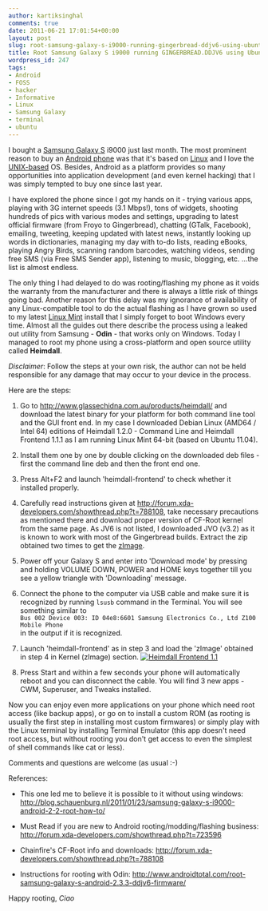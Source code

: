 ```yaml
---
author: kartiksinghal
comments: true
date: 2011-06-21 17:01:54+00:00
layout: post
slug: root-samsung-galaxy-s-i9000-running-gingerbread-ddjv6-using-ubuntu-linux
title: Root Samsung Galaxy S i9000 running GINGERBREAD.DDJV6 using Ubuntu Linux
wordpress_id: 247
tags:
- Android
- FOSS
- hacker
- Informative
- Linux
- Samsung Galaxy
- terminal
- ubuntu
---
```


I bought a [Samsung Galaxy S](http://en.wikipedia.org/wiki/Samsung_Galaxy_S) i9000 just last month. The most prominent reason to buy an [Android phone](http://en.wikipedia.org/wiki/Android_%28operating_system%29) was that it's based on [Linux](http://en.wikipedia.org/wiki/Linux) and I love the [UNIX-based](http://en.wikipedia.org/wiki/Unix) OS. Besides, Android as a platform provides so many opportunities into application development (and even kernel hacking) that I was simply tempted to buy one since last year.

I have explored the phone since I got my hands on it - trying various apps, playing with 3G internet speeds (3.1 Mbps!), tons of widgets, shooting hundreds of pics with various modes and settings, upgrading to latest official firmware (from Froyo to Gingerbread), chatting (GTalk, Facebook), emailing, tweeting, keeping updated with latest news, instantly looking up words in dictionaries, managing my day with to-do lists, reading eBooks, playing Angry Birds, scanning random barcodes, watching videos, sending free SMS (via Free SMS Sender app), listening to music, blogging, etc. ...the list is almost endless.

The only thing I had delayed to do was rooting/flashing my phone as it voids the warranty from the manufacturer and there is always a little risk of things going bad. Another reason for this delay was my ignorance of availability of any Linux-compatible tool to do the actual flashing as I have grown so used to my latest [Linux Mint](http://www.linuxmint.com/) install that I simply forget to boot Windows every time. Almost all the guides out there describe the process using a leaked out utility from Samsung - **Odin** - that works only on Windows. Today I managed to root my phone using a cross-platform and open source utility called **Heimdall**.

_Disclaimer_: Follow the steps at your own risk, the author can not be held responsible for any damage that may occur to your device in the process.

Here are the steps:



	
  1. Go to http://www.glassechidna.com.au/products/heimdall/ and download the latest binary for your platform for both command line tool and the GUI front end. In my case I downloaded Debian Linux (AMD64 / Intel 64) editions of Heimdall 1.2.0 - Command Line and Heimdall Frontend 1.1.1 as I am running Linux Mint 64-bit (based on Ubuntu 11.04).

	
  2. Install them one by one by double clicking on the downloaded deb files - first the command line deb and then the front end one.

	
  3. Press Alt+F2 and launch 'heimdall-frontend' to check whether it installed properly.

	
  4. Carefully read instructions given at http://forum.xda-developers.com/showthread.php?t=788108, take necessary precautions as mentioned there and download proper version of CF-Root kernel from the same page. As JV6 is not listed, I downloaded JVO (v3.2) as it is known to work with most of the Gingerbread builds. Extract the zip obtained two times to get the [zImage](http://en.wikipedia.org/wiki/Vmlinux).

	
  5. Power off your Galaxy S and enter into 'Download mode' by pressing and holding VOLUME DOWN, POWER and HOME keys together till you see a yellow triangle with 'Downloading' message.

	
  6. Connect the phone to the computer via USB cable and make sure it is recognized by running `lsusb` command in the Terminal. You will see something similar to  
     `Bus 002 Device 003: ID 04e8:6601 Samsung Electronics Co., Ltd Z100 Mobile Phone`  
  in the output if it is recognized.

	
  7. Launch 'heimdall-frontend' as in step 3 and load the 'zImage' obtained in step 4 in Kernel (zImage) section.
  [![Heimdall Frontend 1.1](http://k4rtik.files.wordpress.com/2011/06/screenshot-heimdall-frontend-1-1.png?w=500)](http://k4rtik.files.wordpress.com/2011/06/screenshot-heimdall-frontend-1-1.png)

	
  8. Press Start and within a few seconds your phone will automatically reboot and you can disconnect the cable. You will find 3 new apps - CWM, Superuser, and Tweaks installed.


Now you can enjoy even more applications on your phone which need root access (like backup apps), or go on to install a custom ROM (as rooting is usually the first step in installing most custom firmwares) or simply play with the Linux terminal by installing Terminal Emulator (this app doesn't need root access, but without rooting you don't get access to even the simplest of shell commands like cat or less).

Comments and questions are welcome (as usual :-)

References:

	
  * This one led me to believe it is possible to it without using windows: http://blog.schauenburg.nl/2011/01/23/samsung-galaxy-s-i9000-android-2-2-root-how-to/

	
  * Must Read if you are new to Android rooting/modding/flashing business: http://forum.xda-developers.com/showthread.php?t=723596

	
  * Chainfire's CF-Root info and downloads: http://forum.xda-developers.com/showthread.php?t=788108

	
  * Instructions for rooting with Odin: http://www.androidtotal.com/root-samsung-galaxy-s-android-2.3.3-ddjv6-firmware/


Happy rooting,
_Ciao_
